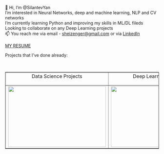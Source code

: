 👋 Hi, I’m @SilantevYan</br>
I’m interested in Neural Networks, deep and machine learning, NLP and CV networks</br>
I’m currently learning Python and improving my skills in ML/DL fileds</br>
Looking to collaborate on any Deep Learning projects</br>
📫 You reach me via email - sheizenger@gmail.com or via [LinkedIn](https://www.linkedin.com/in/iansilantev/)</br>
</br><a href= 'https://drive.google.com/file/d/1D5sBPmJgdqs5OD3q_WZSP7h4bj_IXJNH/view?usp=sharing'>MY RESUME</a>

Projects that I've done already:
<table width=100% valign=top align=center border=none>
<tr>
 <td align=center>
  Data Science Projects</p>
 </td>
 <td align=center>
  Deep Learning Projects</p>
  </td>

 </tr>
<tr>
 <td>
 <a href="https://github.com/SilantevYan/Yandex_practicum-data-science-projects"><img width="320" height="200" src="https://d1m75rqqgidzqn.cloudfront.net/wp-data/2019/09/11134058/What-is-data-science-2.jpg" alt=""></a>
</td>
<td>
 <a href="https://github.com/SilantevYan/Deep_Learning"><img width="320" height="200" src="https://www.mesonstechnologies.com/images/deep-learning.jpg" alt=""></a>
</td>
</tr>
</br>
